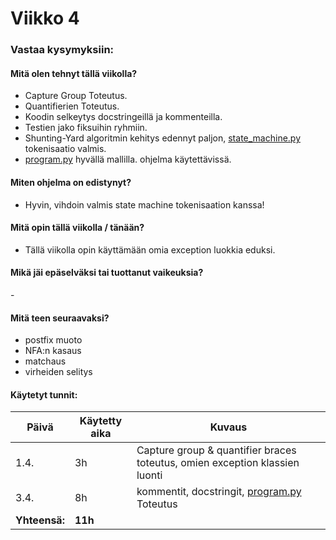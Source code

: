 # Viikko 4

### Vastaa kysymyksiin:

#### Mitä olen tehnyt tällä viikolla?

- Capture Group Toteutus.
- Quantifierien Toteutus.
- Koodin selkeytys docstringeillä ja kommenteilla.
- Testien jako fiksuihin ryhmiin.
- Shunting-Yard algoritmin kehitys edennyt paljon, [state_machine.py](../../src/services/shunting_yard/state_machine.py) tokenisaatio valmis.
- [program.py](../../src/program.py) hyvällä mallilla. ohjelma käytettävissä.

#### Miten ohjelma on edistynyt?

- Hyvin, vihdoin valmis state machine tokenisaation kanssa!

#### Mitä opin tällä viikolla / tänään?

- Tällä viikolla opin käyttämään omia exception luokkia eduksi.

#### Mikä jäi epäselväksi tai tuottanut vaikeuksia?

\-

#### Mitä teen seuraavaksi?

- postfix muoto
- NFA:n kasaus
- matchaus
- virheiden selitys

#### Käytetyt tunnit:

| **Päivä**     | **Käytetty aika** | **Kuvaus**                                                                  |
| ------------- | ----------------- | --------------------------------------------------------------------------- |
| 1.4.          | 3h                | Capture group & quantifier braces toteutus, omien exception klassien luonti |
| 3.4.          | 8h                | kommentit, docstringit, [program.py](../../src/program.py) Toteutus         |
| **Yhteensä:** | **11h**           |                                                                             |

